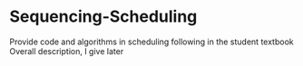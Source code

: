# Sequencing-Scheduling
Provide code and algorithms in scheduling following in the student textbook
Overall description, I give later
